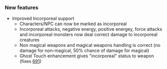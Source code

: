 ### New features
- Improved Incorporeal support
    - Characters/NPC can now be marked as incorporeal
    - Incorporeal attacks, negative energy, positive energey, force attacks and incorporeal monsters now deal correct damage to incorporeal creatures
    - Non magical weapons and magical weapons handling is correct (no damage for non-magical, 50% chance of damage for magical)
    - Ghost Touch enhancement gives "incorporeal" status to weapon (fixes [691](https://github.com/Rughalt/D35E/issues/691))

